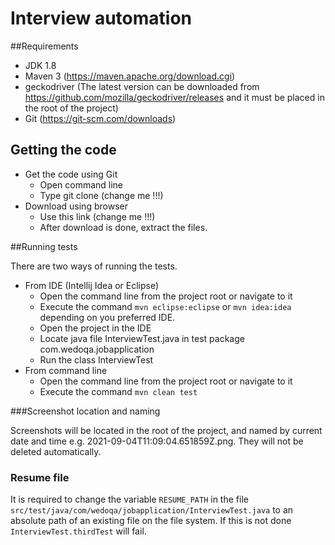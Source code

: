 # Interview automation

##Requirements

- JDK 1.8
- Maven 3 (https://maven.apache.org/download.cgi)
- geckodriver (The latest version can be downloaded from https://github.com/mozilla/geckodriver/releases and it must be placed in the root of the project)
- Git (https://git-scm.com/downloads)

## Getting the code

- Get the code using Git
  - Open command line
  - Type git clone (change me !!!) 
- Download using browser 
  - Use this link (change me !!!)
  - After download is done, extract the files.

##Running tests

There are two ways of running the tests.

- From IDE (Intellij Idea or Eclipse)
  - Open the command line from the project root or navigate to it
  - Execute the command `mvn eclipse:eclipse` or `mvn idea:idea` depending on you preferred IDE.
  - Open the project in the IDE
  - Locate java file InterviewTest.java in test package com.wedoqa.jobapplication
  - Run the class InterviewTest
- From command line
  - Open the command line from the project root or navigate to it
  - Execute the command `mvn clean test`

###Screenshot location and naming

Screenshots will be located in the root of the project, and named by current date and time e.g. 2021-09-04T11:09:04.651859Z.png.
They will not be deleted automatically.

### Resume file
It is required to change the variable `RESUME_PATH` in the file `src/test/java/com/wedoqa/jobapplication/InterviewTest.java` to an absolute path of an existing file on the file system.
If this is not done `InterviewTest.thirdTest` will fail.
